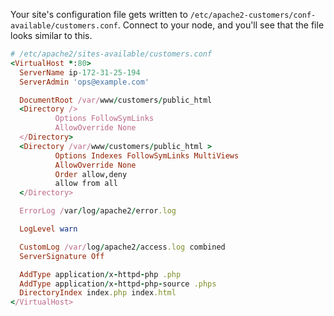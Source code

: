 Your site's configuration file gets written to <code class="file-path">/etc/apache2-customers/conf-available/customers.conf</code>. Connect to your node, and you'll see that the file looks similar to this.

```ruby
# /etc/apache2/sites-available/customers.conf
<VirtualHost *:80>
  ServerName ip-172-31-25-194
  ServerAdmin 'ops@example.com'

  DocumentRoot /var/www/customers/public_html
  <Directory />
          Options FollowSymLinks
          AllowOverride None
  </Directory>
  <Directory /var/www/customers/public_html >
          Options Indexes FollowSymLinks MultiViews
          AllowOverride None
          Order allow,deny
          allow from all
  </Directory>

  ErrorLog /var/log/apache2/error.log

  LogLevel warn

  CustomLog /var/log/apache2/access.log combined
  ServerSignature Off

  AddType application/x-httpd-php .php
  AddType application/x-httpd-php-source .phps
  DirectoryIndex index.php index.html
</VirtualHost>
```
